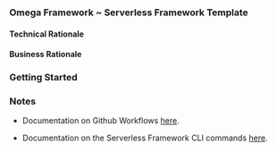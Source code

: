### Omega Framework ~ Serverless Framework Template


#### Technical Rationale


#### Business Rationale


### Getting Started 


### Notes

* Documentation on Github Workflows [here](https://help.github.com/en/actions).

* Documentation on the Serverless Framework CLI commands [here](https://serverless.com/framework/docs/providers/).
